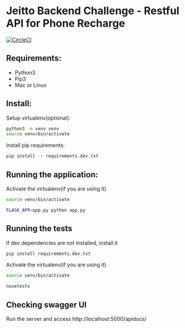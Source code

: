 # Jeitto Backend Challenge - Restful API for Phone Recharge

[![CircleCI](https://circleci.com/gh/prkstaff/jeitto-backend-challenge-201901/tree/stage.svg?style=svg)](https://circleci.com/gh/prkstaff/jeitto-backend-challenge-201901/tree/stage)

## Requirements:
- Python3 
- Pip3
- Mac or Linux

## Install:
Setup virtualenv(optional):
```bash
python3 -m venv venv
source venv/bin/activate
```

Install pip requirements:
```bash
pip install -r requirements.dev.txt
```

## Running the application:
Activate the virtualenv(if you are using it)
```bash
source venv/bin/activate
```

```bash
FLASK_APP=app.py python app.py
```

## Running the tests
If dev dependencies are not installed, install it
```bash
pip install requirements.dev.txt
```

Activate the virtualenv(if you are using it)
```bash
source venv/bin/activate
```

```bash
nosetests
```

## Checking swagger UI
Run the server and access http://localhost:5000/apidocs/
